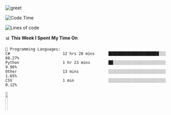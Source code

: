 ![greet](https://user-images.githubusercontent.com/44234583/146624354-9d461392-3676-4e7a-b12f-debc7319f53b.gif) 


<!--START_SECTION:waka-->
![Code Time](http://img.shields.io/badge/Code%20Time-369%20hrs%2023%20mins-blue)

![Lines of code](https://img.shields.io/badge/From%20Hello%20World%20I%27ve%20Written-643%20Thousand%20lines%20of%20code-blue)

📊 **This Week I Spent My Time On** 

```text
💬 Programming Languages: 
C#                       12 hrs 20 mins      ██████████████████████░░░   88.27% 
Python                   1 hr 23 mins        ██░░░░░░░░░░░░░░░░░░░░░░░   9.96% 
Other                    13 mins             ░░░░░░░░░░░░░░░░░░░░░░░░░   1.65% 
CSV                      1 min               ░░░░░░░░░░░░░░░░░░░░░░░░░   0.12%

```


<!--END_SECTION:waka-->
<img src="https://user-images.githubusercontent.com/44234583/191059235-95ebfce1-7fc7-4eee-baff-214d902e7c18.gif" width="12%"/>

